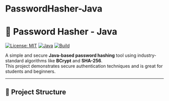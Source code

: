 # PasswordHasher-Java
# 🔐 Password Hasher - Java

[![License: MIT](https://img.shields.io/badge/License-MIT-yellow.svg)](https://opensource.org/licenses/MIT)
[![Java](https://img.shields.io/badge/Java-17%2B-blue.svg)](https://www.oracle.com/java/)
[![Build](https://img.shields.io/badge/Build-Passing-brightgreen.svg)](#)

A simple and secure **Java-based password hashing** tool using industry-standard algorithms like **BCrypt** and **SHA-256**.  
This project demonstrates secure authentication techniques and is great for students and beginners.

---

## 📂 Project Structure

